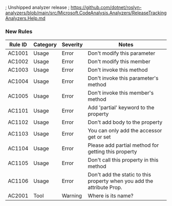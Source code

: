 ﻿; Unshipped analyzer release
; https://github.com/dotnet/roslyn-analyzers/blob/main/src/Microsoft.CodeAnalysis.Analyzers/ReleaseTrackingAnalyzers.Help.md

### New Rules

Rule ID | Category | Severity | Notes
--------|----------|----------|-------
AC1001  | Usage    | Error    | Don't modify this parameter          
AC1002  | Usage    | Error    | Don't modify this member             
AC1003  | Usage    | Error    | Don't invoke this method             
AC1004  | Usage    | Error    | Don't invoke this parameter's method 
AC1005  | Usage    | Error    | Don't invoke this member's method    
AC1101 | Usage | Error    | Add 'partial' keyword to the property
AC1102 | Usage | Error | Don't add body to the property
AC1103 | Usage | Error | You can only add the accessor get or set
AC1104 | Usage | Error | Please add partial method for getting this property
AC1105 | Usage | Error | Don't call this property in this method
AC1106 | Usage | Error | Don't add the static to this property when you add the attribute Prop.
AC2001  | Tool     | Warning  | Where is its name?                   
